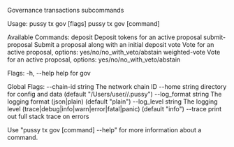 Governance transactions subcommands

Usage:
  pussy tx gov [flags]
  pussy tx gov [command]

Available Commands:
  deposit         Deposit tokens for an active proposal
  submit-proposal Submit a proposal along with an initial deposit
  vote            Vote for an active proposal, options: yes/no/no_with_veto/abstain
  weighted-vote   Vote for an active proposal, options: yes/no/no_with_veto/abstain

Flags:
  -h, --help   help for gov

Global Flags:
      --chain-id string     The network chain ID
      --home string         directory for config and data (default "/Users/user//.pussy")
      --log_format string   The logging format (json|plain) (default "plain")
      --log_level string    The logging level (trace|debug|info|warn|error|fatal|panic) (default "info")
      --trace               print out full stack trace on errors

Use "pussy tx gov [command] --help" for more information about a command.

